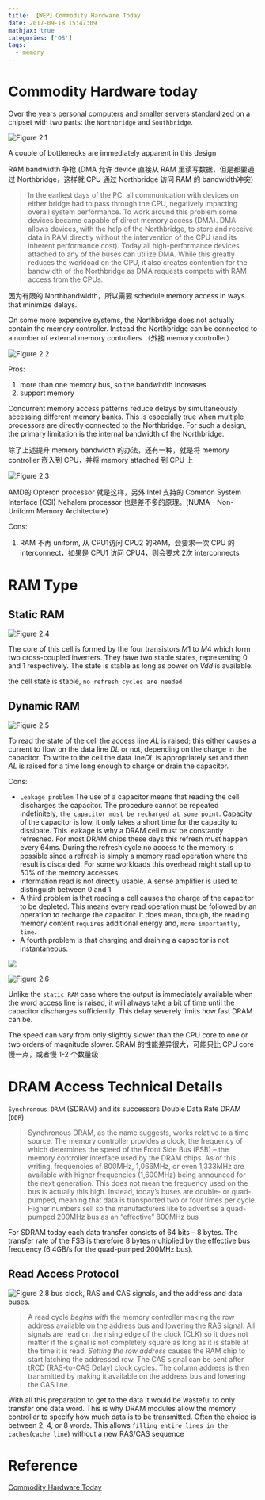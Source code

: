```yaml
---
title: 【WEP】Commodity Hardware Today
date: 2017-09-18 15:47:09
mathjax: true
categories: ['OS']
tags:
  - memory
---
```

# Commodity Hardware today
Over the years personal computers and smaller servers standardized on a chipset with two parts: the `Northbridge` and `Southbridge`.

![Figure 2.1](Selection_001.png)

A couple of bottlenecks are immediately apparent in this design

RAM bandwidth 争抢 (DMA 允许 device 直接从 RAM 里读写数据，但是都要通过 Northbridge，这样就 CPU 通过 Northbridge 访问 RAM 的 bandwidth冲突)
> In the earliest days of the PC, all communication with devices on either bridge had to pass through the CPU, negatively impacting overall system performance. To work around this problem some devices became capable of direct memory access (DMA). DMA allows devices, with the help of the Northbridge, to store and receive data in RAM directly without the intervention of the CPU (and its inherent performance cost). Today all high-performance devices attached to any of the buses can utilize DMA. While this greatly reduces the workload on the CPU, it also creates contention for the bandwidth of the Northbridge as DMA requests compete with RAM access from the CPUs.
<!-- more -->
因为有限的 Northbandwidth，所以需要 schedule memory access in ways that minimize delays.

On some more expensive systems, the Northbridge does not actually contain the memory controller. Instead the Northbridge can be connected to a number of external memory controllers （外接 memory controller）

![Figure 2.2](Selection_002.png)

Pros:
1. more than one memory bus, so the bandwitdth increases
2. support memory

Concurrent memory access patterns reduce delays by simultaneously accessing different memory banks. This is especially true when multiple processors are directly connected to the Northbridge. For such a design, the primary limitation is the internal bandwidth of the Northbridge.

除了上述提升 memory bandwidth 的办法，还有一种，就是将 memory controller 嵌入到 CPU，并将 memory attached 到 CPU 上

![Figure 2.3](Selection_003.png)

AMD的 Opteron processor 就是这样，另外 Intel 支持的 Common System Interface (CSI) Nehalem processor 也是差不多的原理。(NUMA - Non-Uniform Memory Architecture)

Cons:
1. RAM 不再 uniform, 从 CPU1访问 CPU2 的RAM，会要求一次 CPU 的 interconnect，如果是 CPU1 访问 CPU4，则会要求 2次 interconnects

# RAM Type
## Static RAM

![Figure 2.4](Selection_004.png)

The core of this cell is formed by the four transistors $M1$ to $M4$ which form two cross-coupled inverters. They have two stable states, representing 0 and 1 respectively. The state is stable as long as power on $Vdd$ is available.

the cell state is stable, `no refresh cycles are needed`

## Dynamic RAM

![Figure 2.5](Selection_005.png)

To read the state of the cell the access line $AL$ is raised; this either causes a current to flow on the data line $DL$ or not, depending on the charge in the capacitor.
To write to the cell the data line$DL$ is appropriately set and then $AL$ is raised for a time long enough to charge or drain the capacitor.

Cons:
- `Leakage problem`
The use of a capacitor means that reading the cell discharges the capacitor. The procedure cannot be repeated indefinitely, `the capacitor must be recharged at some point`. Capacity of the capacitor is low, it only takes a short time for the capacity to dissipate.
This leakage is why a DRAM cell must be constantly refreshed. For most DRAM chips these days this refresh must happen every 64ms. During the refresh cycle no access to the memory is possible since a refresh is simply a memory read operation where the result is discarded. For some workloads this overhead might stall up to 50% of the memory accesses
- information read is not directly usable. A sense amplifier is used to distinguish between 0 and 1
- A third problem is that reading a cell causes the charge of the capacitor to be depleted. This means every read operation must be followed by an operation to recharge the capacitor. It does mean, though, the reading memory content `requires` additional energy and, `more importantly, time`.
- A fourth problem is that charging and draining a capacitor is not instantaneous.

![](equation_001.png)

![Figure 2.6](Selection_006.png)

Unlike the `static RAM` case where the output is immediately available when the word access line is raised, it will always take a bit of time until the capacitor discharges sufficiently. This delay severely limits how fast DRAM can be.

The speed can vary from only slightly slower than the CPU core to one or two orders of magnitude slower. SRAM 的性能差异很大，可能只比 CPU core 慢一点，或者慢 1-2 个数量级

# DRAM Access Technical Details
`Synchronous DRAM` (SDRAM) and its successors Double Data Rate DRAM (`DDR`)
> Synchronous DRAM, as the name suggests, works relative to a time source. The memory controller provides a clock, the frequency of which determines the speed of the Front Side Bus (FSB) – the memory controller interface used by the DRAM chips. As of this writing, frequencies of 800MHz, 1,066MHz, or even 1,333MHz are available with higher frequencies (1,600MHz) being announced for the next generation. This does not mean the frequency used on the bus is actually this high. Instead, today’s buses are double- or quad-pumped, meaning that data is transported two or four times per cycle. Higher numbers sell so the manufacturers like to advertise a quad-pumped 200MHz bus as an “effective” 800MHz bus

For SDRAM today each data transfer consists of 64 bits – 8 bytes. The transfer rate of the FSB is therefore 8 bytes multiplied by the effective bus frequency (6.4GB/s for the quad-pumped 200MHz bus).

## Read Access Protocol


![Figure 2.8](Selection_008.png)
bus clock, RAS and CAS signals, and the address and data buses.
> A read cycle *begins with* the memory controller making the row address available on the address bus and lowering the RAS signal. All signals are read on the rising edge of the clock (CLK) so it does not matter if the signal is not completely square as long as it is stable at the time it is read. *Setting the row address* causes the RAM chip to start latching the addressed row.
The CAS signal can be sent after tRCD (RAS-to-CAS Delay) clock cycles. The column address is then transmitted by making it available on the address bus and lowering the CAS line.

With all this preparation to get to the data it would be wasteful to only transfer one data word. This is why DRAM modules allow the memory controller to specify how much data is to be transmitted. Often the choice is between 2, 4, or 8 words. This allows `filling entire lines in the caches`(`cache line`) without a new RAS/CAS sequence

# Reference
[Commodity Hardware Today](https://lwn.net/Articles/250967/#TOC)
